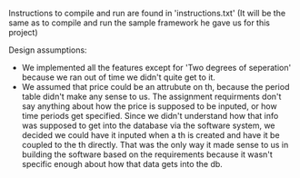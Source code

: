Instructions to compile and run are found in 'instructions.txt' (It will be the same as to compile and run the sample framework he gave us for this project)

Design assumptions: 

- We implemented all the features except for 'Two degrees of seperation' because we ran out of time we didn't quite get to it. 
- We assumed that price could be an attrubute on th, because the period table didn't make any sense to us. The assignment requirments don't say anything 
about how the price is supposed to be inputed, or how time periods get specified. Since we didn't understand how that info was supposed to get into the database 
via the software system, we decided we could have it inputed when a th is created and have it be coupled to the th directly. That was the only way it made sense to 
us in building the software based on the requirements because it wasn't specific enough about how that data gets into the db. 

